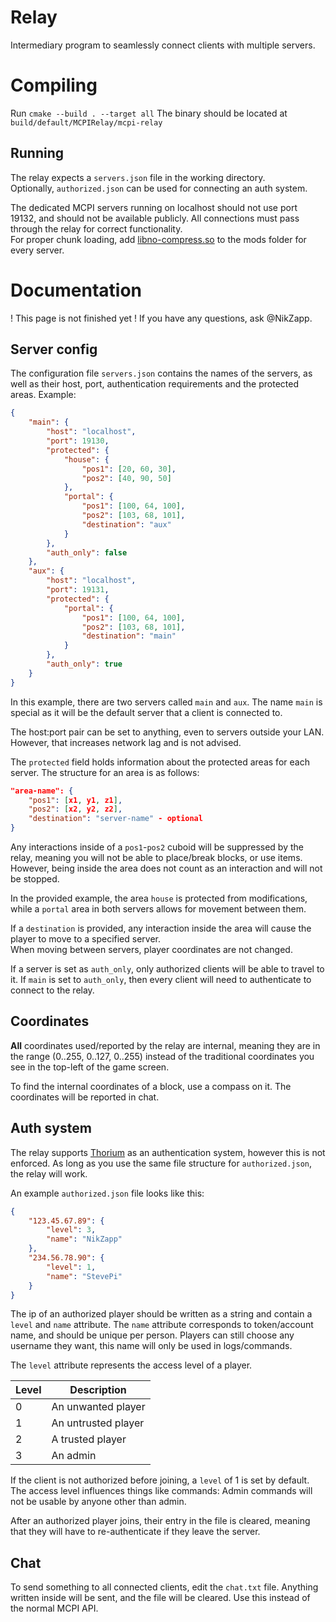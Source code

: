 # Relay
Intermediary program to seamlessly connect clients with multiple servers.
# Compiling
Run `cmake --build . --target all`
The binary should be located at `build/default/MCPIRelay/mcpi-relay`

## Running 
The relay expects a `servers.json` file in the working directory.  
Optionally, `authorized.json` can be used for connecting an auth system.

The dedicated MCPI servers running on localhost should not use port 19132, and should not be available publicly. All connections must pass through the relay for correct functionality.  
For proper chunk loading, add [libno-compress.so](https://cdn.discordapp.com/attachments/1008833425056211045/1123781927053303858/libno-compress.so) to the mods folder for every server.  

# Documentation
! This page is not finished yet !
If you have any questions, ask @NikZapp.
## Server config
The configuration file `servers.json` contains the names of the servers, as well as their host, port, authentication requirements and the protected areas. 
Example:
```json
{
	"main": {
		"host": "localhost",
		"port": 19130,
		"protected": {
			"house": {
				"pos1": [20, 60, 30],
				"pos2": [40, 90, 50]
			},
			"portal": {
				"pos1": [100, 64, 100],
				"pos2": [103, 68, 101],
				"destination": "aux"
			}
		},
		"auth_only": false
	},
	"aux": {
		"host": "localhost",
		"port": 19131,
		"protected": {
			"portal": {
				"pos1": [100, 64, 100],
				"pos2": [103, 68, 101],
				"destination": "main"
			}
		},
		"auth_only": true
	}
}

```
In this example, there are two servers called `main` and `aux`. The name `main` is special as it will be the default server that a client is connected to.

The host:port pair can be set to anything, even to servers outside your LAN. However, that increases network lag and is not advised.

The `protected` field holds information about the protected areas for each server. The structure for an area is as follows:
```json
"area-name": {
	"pos1": [x1, y1, z1],
	"pos2": [x2, y2, z2],
	"destination": "server-name" - optional
}
```
Any interactions inside of a `pos1`-`pos2` cuboid will be suppressed by the relay, meaning you will not be able to place/break blocks, or use items. However, being inside the area does not count as an interaction and will not be stopped.

In the provided example, the area `house` is protected from modifications, while a `portal` area in both servers allows for movement between them.

If a `destination` is provided, any interaction inside the area will cause the player to move to a specified server.  
When moving between servers, player coordinates are not changed.

If a server is set as `auth_only`, only authorized clients will be able to travel to it. If `main` is set to `auth_only`, then every client will need to authenticate to connect to the relay.
## Coordinates
**All** coordinates used/reported by the relay are internal, meaning they are in the range (0..255, 0..127, 0..255) instead of the traditional coordinates you see in the top-left of the game screen.

To find the internal coordinates of a block, use a compass on it. The coordinates will be reported in chat.
## Auth system
The relay supports [Thorium](https://github.com/NikZapp/thorium-server) as an authentication system, however this is not enforced. As long as you use the same file structure for `authorized.json`, the relay will work.

An example `authorized.json` file looks like this:
```json
{
	"123.45.67.89": {
        "level": 3,
        "name": "NikZapp"
    },
	"234.56.78.90": {
        "level": 1,
        "name": "StevePi"
    }
}
```
The ip of an authorized player should be written as a string and contain a `level` and `name` attribute. The `name` attribute corresponds to token/account name, and should be unique per person. Players can still choose any username they want, this name will only be used in logs/commands.

The `level` attribute represents the access level of a player.

| Level | Description         |
| ----- | ------------------- |
| 0     | An unwanted player  |
| 1     | An untrusted player |
| 2     | A trusted player    |
| 3     | An admin            |

If the client is not authorized before joining, a `level` of 1 is set by default.  
The access level influences things like commands: Admin commands will not be usable by anyone other than admin.

After an authorized player joins, their entry in the file is cleared, meaning that they will have to re-authenticate if they leave the server.

## Chat
To send something to all connected clients, edit the `chat.txt` file. Anything written inside will be sent, and the file will be cleared. Use this instead of the normal MCPI API.
